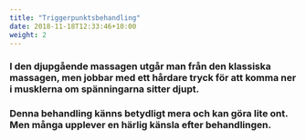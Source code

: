 ```yaml
---
title: "Triggerpunktsbehandling"
date: 2018-11-18T12:33:46+10:00
weight: 2
---
```



### I den djupgående massagen utgår man från den klassiska massagen, men jobbar med ett hårdare tryck för att komma ner i musklerna om spänningarna sitter djupt.

### Denna behandling känns betydligt mera och kan göra lite ont. Men många upplever en härlig känsla efter behandlingen.
